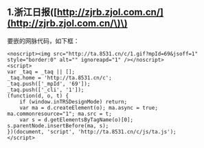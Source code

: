 ## 1.浙江日报\([http://zjrb.zjol.com.cn/](http://zjrb.zjol.com.cn/\)\)

要嵌的网脉代码，如下框：

```
<noscript><img src="http://ta.8531.cn/c/1.gif?mpId=69&jsoff=1" style="border:0" alt="" ignoreapd="1" /></noscript>
<script>
var _taq = _taq || [];
_taq.home = 'http://ta.8531.cn/c';
_taq.push(['_mpId', '69']);
_taq.push(['_cli', '1']);
(function(d, o, t) {
    if (window.inTRSDesignMode) return;
    var ma = d.createElement(o); ma.async = true; ma.commonresource="1"; ma.src = t;
    var s = d.getElementsByTagName(o)[0]; s.parentNode.insertBefore(ma, s);
})(document, 'script', 'http://ta.8531.cn/c/js/ta.js');
</script>
```



